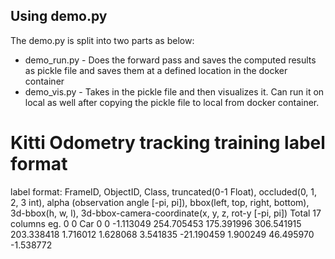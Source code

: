 ## Using demo.py

The demo.py is split into two parts as below:
* demo_run.py - Does the forward pass and saves the computed results as pickle file and saves them at a defined location in the docker container
* demo_vis.py - Takes in the pickle file and then visualizes it. Can run it on local as well after copying the pickle file to local from docker container.
# Kitti Odometry tracking training label format
label format: 
FrameID, ObjectID, Class, truncated(0-1 Float), occluded(0, 1, 2, 3 int), alpha (observation angle [-pi, pi]), bbox(left, top, right, bottom), 3d-bbox(h, w, l), 3d-bbox-camera-coordinate(x, y, z, rot-y [-pi, pi])
Total 17 columns
eg. 0 0 Car 0 0 -1.113049 254.705453 175.391996 306.541915 203.338418 1.716012 1.628068 3.541835 -21.190459 1.900249 46.495970 -1.538772
